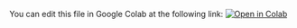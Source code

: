 You can edit this file in Google Colab at the following link:
[![Open in Colab](https://colab.research.google.com/assets/colab-badge.svg)](https://colab.research.google.com/github/samoldh/TetonsYellowstoneData/blob/main/TetonsYellowstoneData.ipynb)   
